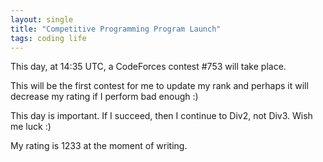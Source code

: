 ```yaml
---
layout: single
title: "Competitive Programming Program Launch"
tags: coding life
---
```


This day, at 14:35 UTC, a CodeForces contest #753 will take place.

This will be the first contest for me to update my rank and perhaps it will decrease my rating if I perform bad enough :)

This day is important. If I succeed, then I continue to Div2, not Div3. Wish me luck :)

My rating is 1233 at the moment of writing.
